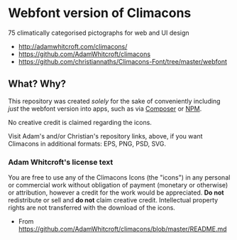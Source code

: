 # Webfont version of Climacons
75 climatically categorised pictographs for web and UI design
* http://adamwhitcroft.com/climacons/
* https://github.com/AdamWhitcroft/climacons
* https://github.com/christiannaths/Climacons-Font/tree/master/webfont

## What? Why?
This repository was created *solely* for the sake of conveniently including *just* the webfont version into apps, such as via [Composer](https://getcomposer.org/) or [NPM](https://www.npmjs.com/).

No creative credit is claimed regarding the icons.

Visit Adam's and/or Christian's repository links, above, if you want Climacons in additional formats: EPS, PNG, PSD, SVG.

### Adam Whitcroft's license text
You are free to use any of the Climacons Icons (the "icons") in any personal or commercial work without obligation of payment (monetary or otherwise) or attribution, however a credit for the work would be appreciated. **Do not** redistribute or sell and **do not** claim creative credit. Intellectual property rights are not transferred with the download of the icons.
- From https://github.com/AdamWhitcroft/climacons/blob/master/README.md
